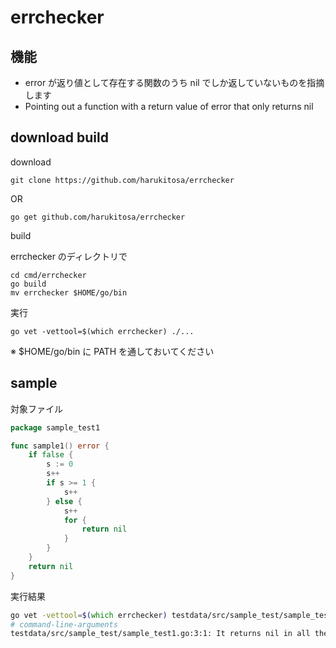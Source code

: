 # errchecker

## 機能

- error が返り値として存在する関数のうち nil でしか返していないものを指摘します
- Pointing out a function with a return value of error that only returns nil

## download build

download

```
git clone https://github.com/harukitosa/errchecker
```

OR

```
go get github.com/harukitosa/errchecker
```

build

errchecker のディレクトリで

```
cd cmd/errchecker
go build
mv errchecker $HOME/go/bin
```

実行

```
go vet -vettool=$(which errchecker) ./...
```

※ \$HOME/go/bin に PATH を通しておいてください

## sample

対象ファイル

```go
package sample_test1

func sample1() error {
	if false {
		s := 0
		s++
		if s >= 1 {
			s++
		} else {
			s++
			for {
				return nil
			}
		}
	}
	return nil
}
```

実行結果

```zsh
go vet -vettool=$(which errchecker) testdata/src/sample_test/sample_test1.go
# command-line-arguments
testdata/src/sample_test/sample_test1.go:3:1: It returns nil in all the places where it should return error. Please fix the return value
```
